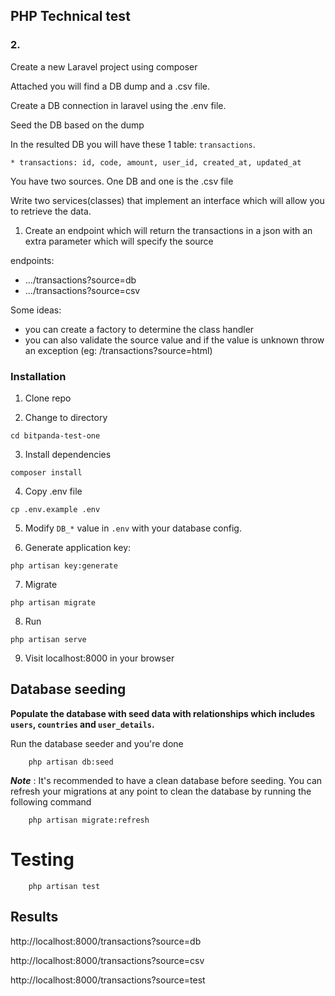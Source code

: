 ## PHP Technical test

### 2.

Create a new Laravel project using composer

Attached you will find a DB dump and a .csv file. 

Create a DB connection in laravel using the .env file. 

Seed the DB based on the dump

In the resulted DB you will have these 1 table: `transactions`.
```
* transactions: id, code, amount, user_id, created_at, updated_at
```

You have two sources. One DB and one is the .csv file

Write two services(classes) that implement an interface which will allow you to retrieve the data. 

1. Create an endpoint which will return the transactions in a json with an extra parameter which will specify the source

endpoints:
* .../transactions?source=db
* .../transactions?source=csv

Some ideas:
- you can create a factory to determine the class handler
- you can also validate the source value and if the value is unknown throw an exception (eg: /transactions?source=html)

### Installation

1. Clone repo

2. Change to directory

````
cd bitpanda-test-one
````   

3. Install dependencies

````
composer install
````

4. Copy .env file

```
cp .env.example .env
```

5. Modify `DB_*` value in `.env` with your database config.

6. Generate application key:

````
php artisan key:generate
````

7. Migrate
````
php artisan migrate
````

8. Run
````
php artisan serve
````

9. Visit localhost:8000 in your browser


## Database seeding

**Populate the database with seed data with relationships which includes `users`, `countries` and `user_details`.**

Run the database seeder and you're done
````
    php artisan db:seed
````
***Note*** : It's recommended to have a clean database before seeding. You can refresh your migrations at any point to clean the database by running the following command
````
    php artisan migrate:refresh
````

# Testing
````
    php artisan test
````

## Results

http://localhost:8000/transactions?source=db

http://localhost:8000/transactions?source=csv

http://localhost:8000/transactions?source=test